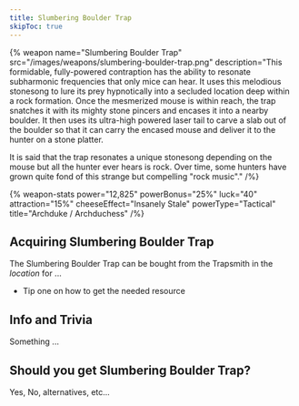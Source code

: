 ```yaml
---
title: Slumbering Boulder Trap
skipToc: true
---
```


{% weapon
 name="Slumbering Boulder Trap"
 src="/images/weapons/slumbering-boulder-trap.png"
 description="This formidable, fully-powered contraption has the ability to resonate subharmonic frequencies that only mice can hear. It uses this melodious stonesong to lure its prey hypnotically into a secluded location deep within a rock formation. Once the mesmerized mouse is within reach, the trap snatches it with its mighty stone pincers and encases it into a nearby boulder. It then uses its ultra-high powered laser tail to carve a slab out of the boulder so that it can carry the encased mouse and deliver it to the hunter on a stone platter.

It is said that the trap resonates a unique stonesong depending on the mouse but all the hunter ever hears is rock. Over time, some hunters have grown quite fond of this strange but compelling "rock music"."
/%}

{% weapon-stats
 power="12,825"
 powerBonus="25%"
 luck="40"
 attraction="15%"
 cheeseEffect="Insanely Stale"
 powerType="Tactical"
 title="Archduke / Archduchess"
/%}

## Acquiring Slumbering Boulder Trap

The Slumbering Boulder Trap can be bought from the Trapsmith in the *location* for ...

- Tip one on how to get the needed resource

## Info and Trivia

Something ...

## Should you get Slumbering Boulder Trap?

Yes, No, alternatives, etc...
